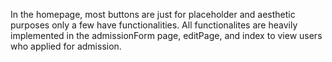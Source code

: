 In the homepage, most buttons are just for placeholder and aesthetic purposes only a few have functionalities.
All functionalites are heavily implemented in the admissionForm page, editPage, and index to view users who applied for admission.
